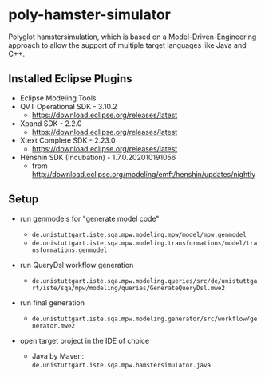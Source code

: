 # poly-hamster-simulator
Polyglot hamstersimulation, which is based on a Model-Driven-Engineering approach to allow the support of multiple target languages like Java and C++.

## Installed Eclipse Plugins

* Eclipse Modeling Tools
* QVT Operational SDK - 3.10.2
    * https://download.eclipse.org/releases/latest
* Xpand SDK	- 2.2.0
    * https://download.eclipse.org/releases/latest
* Xtext Complete SDK - 2.23.0
    * https://download.eclipse.org/releases/latest
* Henshin SDK (Incubation) - 1.7.0.202010191056
    * from http://download.eclipse.org/modeling/emft/henshin/updates/nightly
    
## Setup

* run genmodels for "generate model code"
    * `de.unistuttgart.iste.sqa.mpw.modeling.mpw/model/mpw.genmodel`
    * `de.unistuttgart.iste.sqa.mpw.modeling.transformations/model/transformations.genmodel`

* run QueryDsl workflow generation
    * `de.unistuttgart.iste.sqa.mpw.modeling.queries/src/de/unistuttgart/iste/sqa/mpw/modeling/queries/GenerateQueryDsl.mwe2`
    
* run final generation
    * `de.unistuttgart.iste.sqa.mpw.modeling.generator/src/workflow/generator.mwe2`

* open target project in the IDE of choice
    * Java by Maven: `de.unistuttgart.iste.sqa.mpw.hamstersimulator.java`